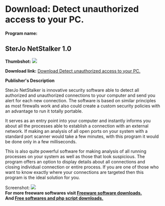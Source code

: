 # Download: Detect unauthorized access to your PC.

**Program name:**

## SterJo NetStalker 1.0

  
**Thumbshot:** ![](http://www.freewarefiles.com/screenshot/strjnetstlkr_md.jpg)   
  
**Download link:** [Download Detect unauthorized access to your PC.](http://freesoftwares.boysofts.com/SterJo-NetStalker_program_81656.html)  
  


**Publisher's Description**  
  


SterJo NetStalker is innovative security software able to detect all authorized and unauthorized connections to your computer and send you alert for each new connection. The software is based on similar principles as most firewalls work and also could create a custom security policies with an advantage to run it totally portable. 

It serves as an entry point into your computer and instantly informs you about all the processes able to establish a connection with an external network. If making an analysis of all open ports on your system with a standard port scanner would take a few minutes, with this program it would be done only in a few milliseconds. 

This is also quite powerful software for making analysis of all running processes on your system as well as those that look suspicious. The program offers an option to display details about all connections and closing individual connection or entire process. If you are one of those who want to know exactly where your connections are targeted then this program is the ideal solution for you.

  
  
Screenshot: ![](http://www.freewarefiles.com/screenshot/strjnetstlkr.jpg)   
**For more freeware softwares visit [Freeware software downloads.](http://freesoftwares.boysofts.com/)**   
**And [Free softwares and php script downloads.](http://www.boysofts.com/)**
